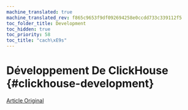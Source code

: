 ```yaml
---
machine_translated: true
machine_translated_rev: f865c9653f9df092694258e0ccdd733c339112f5
toc_folder_title: Development
toc_hidden: true
toc_priority: 58
toc_title: "cach\xE9s"
---
```


# Développement De ClickHouse {#clickhouse-development}

[Article Original](https://clickhouse.tech/docs/en/development/) <!--hide-->
